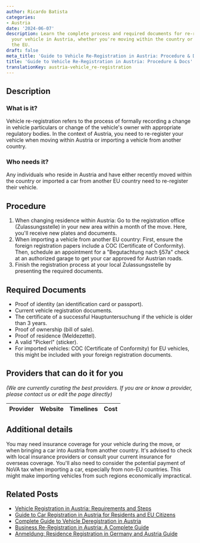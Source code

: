 ```yaml
---
author: Ricardo Batista
categories:
- Austria
date: '2024-06-07'
description: Learn the complete process and required documents for re-registering
  your vehicle in Austria, whether you're moving within the country or importing from
  the EU.
draft: false
meta_title: 'Guide to Vehicle Re-Registration in Austria: Procedure & Docs'
title: 'Guide to Vehicle Re-Registration in Austria: Procedure & Docs'
translationKey: austria-vehicle_re-registration
---
```


## Description
### What is it?
Vehicle re-registration refers to the process of formally recording a change in vehicle particulars or change of the vehicle's owner with appropriate regulatory bodies. In the context of Austria, you need to re-register your vehicle when moving within Austria or importing a vehicle from another country.

### Who needs it?
Any individuals who reside in Austria and have either recently moved within the country or imported a car from another EU country need to re-register their vehicle.

## Procedure
1. When changing residence within Austria: Go to the registration office (Zulassungsstelle) in your new area within a month of the move. Here, you'll receive new plates and documents.
2. When importing a vehicle from another EU country: First, ensure the foreign registration papers include a COC (Certificate of Conformity). Then, schedule an appointment for a "Begutachtung nach §57a" check at an authorized garage to get your car approved for Austrian roads.
3. Finish the registration process at your local Zulassungsstelle by presenting the required documents.

## Required Documents
- Proof of identity (an identification card or passport).
- Current vehicle registration documents.
- The certificate of a successful Hauptuntersuchung if the vehicle is older than 3 years.
- Proof of ownership (bill of sale).
- Proof of residence (Meldezettel).
- A valid "Pickerl" (sticker).
- For imported vehicles: COC (Certificate of Conformity) for EU vehicles, this might be included with your foreign registration documents.

## Providers that can do it for you

_(We are currently curating the best providers. If you are or know a provider, please contact us or edit the page directly)_

| Provider        |     Website     |     Timelines    |       Cost      |
| :-------------: | :-------------: |  :-------------: | :-------------: |

## Additional details
You may need insurance coverage for your vehicle during the move, or when bringing a car into Austria from another country. It's advised to check with local insurance providers or consult your current insurance for overseas coverage.
You'll also need to consider the potential payment of NoVA tax when importing a car, especially from non-EU countries. This might make importing vehicles from such regions economically impractical.


## Related Posts

- [Vehicle Registration in Austria: Requirements and Steps](https://tramitit.com/guides/austria/vehicle_registration/)
- [Guide to Car Registration in Austria for Residents and EU Citizens](https://tramitit.com/guides/austria/car_registration_application/)
- [Complete Guide to Vehicle Deregistration in Austria](https://tramitit.com/guides/austria/vehicle_deregistration/)
- [Business Re-Registration in Austria: A Complete Guide](https://tramitit.com/guides/austria/business_re-registration/)
- [Anmeldung: Residence Registration in Germany and Austria Guide](https://tramitit.com/guides/austria/residence_registration/)
